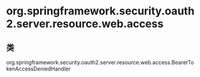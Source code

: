 # org.springframework.security.oauth2.server.resource.web.access

## 类

org.springframework.security.oauth2.server.resource.web.access.BearerTokenAccessDeniedHandler





